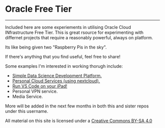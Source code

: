# Oracle Free Tier
---
Included here are some experiements in utilising Oracle Cloud INfrastructure Free Tier.  This is great rsource for experimenting with differnet projects that require a reasonably powerful, always on platform.  

Its like being given two "Raspberry Pis in the sky".

If there's anything that you find useful, feel free to share!

Some examples I'm interested in working thorugh include:

* [Simple Data Science Development Platform.](https://github.com/petewinn/OCI-Free-Tier/tree/master/SimpleDS)
* [Personal Cloud Services (using nextcloud).](https://github.com/petewinn/OCI-Free-Tier/blob/master/PersonalCloudService.md)
* [Run VS Code on your iPad!](https://github.com/petewinn/OCI-Free-Tier/blob/master/VSCode-iPad.md)
* Personal VPN service.
* Media Service.

More will be added in the next few months in both this and sister repos under this username.

All material on this site is licensed under a [Creative Commons BY-SA 4.0](https://creativecommons.org/licenses/by-sa/4.0/)
